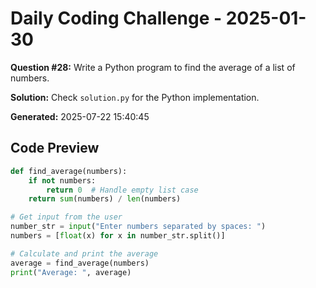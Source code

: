 # Daily Coding Challenge - 2025-01-30

**Question #28:** Write a Python program to find the average of a list of numbers.

**Solution:** Check `solution.py` for the Python implementation.

**Generated:** 2025-07-22 15:40:45

## Code Preview
```python
def find_average(numbers):
    if not numbers:
        return 0  # Handle empty list case
    return sum(numbers) / len(numbers)

# Get input from the user
number_str = input("Enter numbers separated by spaces: ")
numbers = [float(x) for x in number_str.split()]

# Calculate and print the average
average = find_average(numbers)
print("Average: ", average)
```
